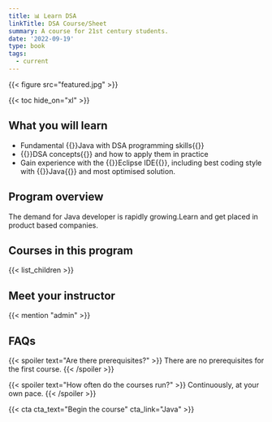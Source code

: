 ```yaml
---
title: 📊 Learn DSA
linkTitle: DSA Course/Sheet
summary: A course for 21st century students.
date: '2022-09-19'
type: book
tags:
  - current
---
```


{{< figure src="featured.jpg" >}}

{{< toc hide_on="xl" >}}

## What you will learn

- Fundamental {{<hl>}}Java with DSA programming skills{{</hl>}}
- {{<hl>}}DSA concepts{{</hl>}} and how to apply them in practice
- Gain experience with the {{<hl>}}Eclipse IDE{{</hl>}}, including best coding style with {{<hl>}}Java{{</hl>}} and most optimised solution.

## Program overview

The demand for Java developer is rapidly growing.Learn and get placed in product based companies.

## Courses in this program

{{< list_children >}}

## Meet your instructor

{{< mention "admin" >}}

## FAQs

{{< spoiler text="Are there prerequisites?" >}}
There are no prerequisites for the first course.
{{< /spoiler >}}

{{< spoiler text="How often do the courses run?" >}}
Continuously, at your own pace.
{{< /spoiler >}}

{{< cta cta_text="Begin the course" cta_link="Java" >}}
